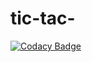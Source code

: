 # tic-tac-

[![Codacy Badge](https://api.codacy.com/project/badge/Grade/d88222e1e065411cad8c5f2f10cfbb63)](https://app.codacy.com/manual/99002470/tic-tac-?utm_source=github.com&utm_medium=referral&utm_content=99002470/tic-tac-&utm_campaign=Badge_Grade_Dashboard)